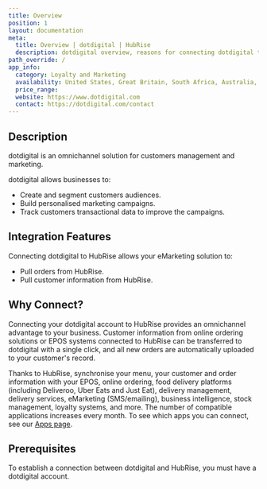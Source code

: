 ```yaml
---
title: Overview
position: 1
layout: documentation
meta:
  title: Overview | dotdigital | HubRise
  description: dotdigital overview, reasons for connecting dotdigital to HubRise and summary of integrated features. Synchronise data between your EPOS and your apps.
path_override: /
app_info:
  category: Loyalty and Marketing
  availability: United States, Great Britain, South Africa, Australia, Singapore, Netherlands and Eastern Europe
  price_range:
  website: https://www.dotdigital.com
  contact: https://dotdigital.com/contact
---
```


## Description

dotdigital is an omnichannel solution for customers management and marketing.

dotdigital allows businesses to:

- Create and segment customers audiences.
- Build personalised marketing campaigns.
- Track customers transactional data to improve the campaigns.

## Integration Features

Connecting dotdigital to HubRise allows your eMarketing solution to:

- Pull orders from HubRise.
- Pull customer information from HubRise.


## Why Connect?

Connecting your dotdigital account to HubRise provides an omnichannel advantage to your business. Customer information from online ordering solutions or EPOS systems connected to HubRise can be transferred to dotdigital with a single click, and all new orders are automatically uploaded to your customer's record.

Thanks to HubRise, synchronise your menu, your customer and order information with your EPOS, online ordering, food delivery platforms (including Deliveroo, Uber Eats and Just Eat), delivery management, delivery services, eMarketing (SMS/emailing), business intelligence, stock management, loyalty systems, and more. The number of compatible applications increases every month. To see which apps you can connect, see our [Apps page](/apps).

## Prerequisites

To establish a connection between dotdigital and HubRise, you must have a dotdigital account.
